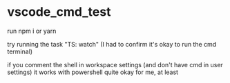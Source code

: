 # vscode_cmd_test

run
npm i
or
yarn

try running the task "TS: watch" (I had to confirm it's okay to run the cmd terminal)

if you comment the shell in workspace settings (and don't have cmd in user settings) it works with powershell quite okay for me, at least

